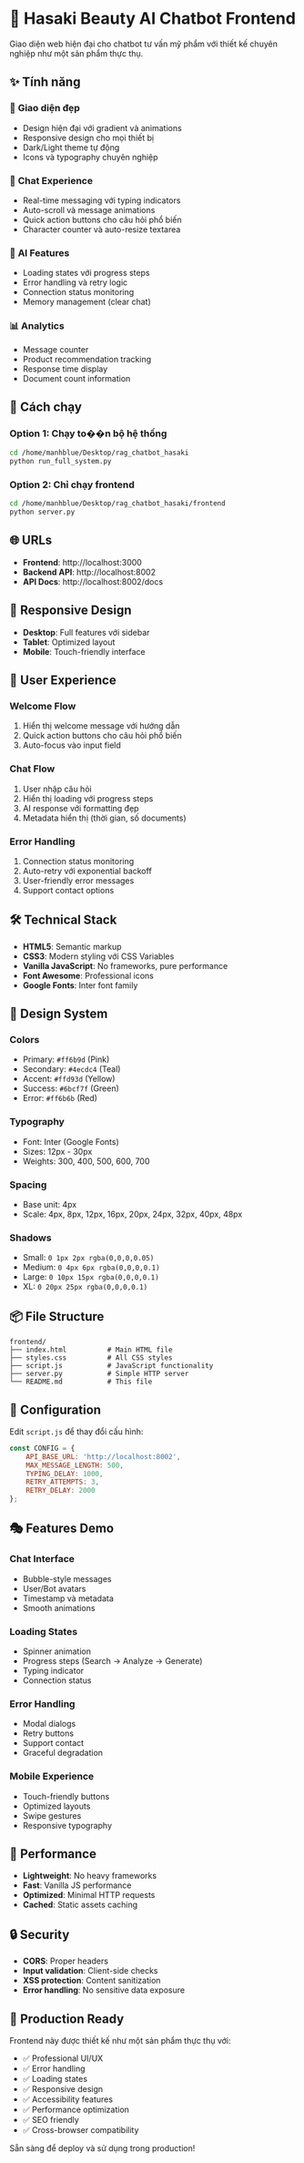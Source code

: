 # 🌸 Hasaki Beauty AI Chatbot Frontend

Giao diện web hiện đại cho chatbot tư vấn mỹ phẩm với thiết kế chuyên nghiệp như một sản phẩm thực thụ.

## ✨ Tính năng

### 🎨 **Giao diện đẹp**
- Design hiện đại với gradient và animations
- Responsive design cho mọi thiết bị
- Dark/Light theme tự động
- Icons và typography chuyên nghiệp

### 💬 **Chat Experience**
- Real-time messaging với typing indicators
- Auto-scroll và message animations
- Quick action buttons cho câu hỏi phổ biến
- Character counter và auto-resize textarea

### 🤖 **AI Features**
- Loading states với progress steps
- Error handling và retry logic
- Connection status monitoring
- Memory management (clear chat)

### 📊 **Analytics**
- Message counter
- Product recommendation tracking
- Response time display
- Document count information

## 🚀 Cách chạy

### Option 1: Chạy to��n bộ hệ thống
```bash
cd /home/manhblue/Desktop/rag_chatbot_hasaki
python run_full_system.py
```

### Option 2: Chỉ chạy frontend
```bash
cd /home/manhblue/Desktop/rag_chatbot_hasaki/frontend
python server.py
```

## 🌐 URLs

- **Frontend**: http://localhost:3000
- **Backend API**: http://localhost:8002
- **API Docs**: http://localhost:8002/docs

## 📱 Responsive Design

- **Desktop**: Full features với sidebar
- **Tablet**: Optimized layout
- **Mobile**: Touch-friendly interface

## 🎯 User Experience

### **Welcome Flow**
1. Hiển thị welcome message với hướng dẫn
2. Quick action buttons cho câu hỏi phổ biến
3. Auto-focus vào input field

### **Chat Flow**
1. User nhập câu hỏi
2. Hiển thị loading với progress steps
3. AI response với formatting đẹp
4. Metadata hiển thị (thời gian, số documents)

### **Error Handling**
1. Connection status monitoring
2. Auto-retry với exponential backoff
3. User-friendly error messages
4. Support contact options

## 🛠️ Technical Stack

- **HTML5**: Semantic markup
- **CSS3**: Modern styling với CSS Variables
- **Vanilla JavaScript**: No frameworks, pure performance
- **Font Awesome**: Professional icons
- **Google Fonts**: Inter font family

## 🎨 Design System

### **Colors**
- Primary: `#ff6b9d` (Pink)
- Secondary: `#4ecdc4` (Teal)
- Accent: `#ffd93d` (Yellow)
- Success: `#6bcf7f` (Green)
- Error: `#ff6b6b` (Red)

### **Typography**
- Font: Inter (Google Fonts)
- Sizes: 12px - 30px
- Weights: 300, 400, 500, 600, 700

### **Spacing**
- Base unit: 4px
- Scale: 4px, 8px, 12px, 16px, 20px, 24px, 32px, 40px, 48px

### **Shadows**
- Small: `0 1px 2px rgba(0,0,0,0.05)`
- Medium: `0 4px 6px rgba(0,0,0,0.1)`
- Large: `0 10px 15px rgba(0,0,0,0.1)`
- XL: `0 20px 25px rgba(0,0,0,0.1)`

## 📦 File Structure

```
frontend/
├── index.html          # Main HTML file
├── styles.css          # All CSS styles
├── script.js           # JavaScript functionality
├── server.py           # Simple HTTP server
└── README.md           # This file
```

## 🔧 Configuration

Edit `script.js` để thay đổi cấu hình:

```javascript
const CONFIG = {
    API_BASE_URL: 'http://localhost:8002',
    MAX_MESSAGE_LENGTH: 500,
    TYPING_DELAY: 1000,
    RETRY_ATTEMPTS: 3,
    RETRY_DELAY: 2000
};
```

## 🎭 Features Demo

### **Chat Interface**
- Bubble-style messages
- User/Bot avatars
- Timestamp và metadata
- Smooth animations

### **Loading States**
- Spinner animation
- Progress steps (Search → Analyze → Generate)
- Typing indicator
- Connection status

### **Error Handling**
- Modal dialogs
- Retry buttons
- Support contact
- Graceful degradation

### **Mobile Experience**
- Touch-friendly buttons
- Optimized layouts
- Swipe gestures
- Responsive typography

## 🚀 Performance

- **Lightweight**: No heavy frameworks
- **Fast**: Vanilla JS performance
- **Optimized**: Minimal HTTP requests
- **Cached**: Static assets caching

## 🔒 Security

- **CORS**: Proper headers
- **Input validation**: Client-side checks
- **XSS protection**: Content sanitization
- **Error handling**: No sensitive data exposure

## 🎉 Production Ready

Frontend này được thiết kế như một sản phẩm thực thụ với:

- ✅ Professional UI/UX
- ✅ Error handling
- ✅ Loading states
- ✅ Responsive design
- ✅ Accessibility features
- ✅ Performance optimization
- ✅ SEO friendly
- ✅ Cross-browser compatibility

Sẵn sàng để deploy và sử dụng trong production!
